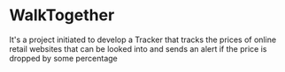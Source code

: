 # WalkTogether
It's a project initiated to develop a Tracker that tracks the prices of online retail websites that can be looked into and sends an alert if the price is dropped by some percentage
